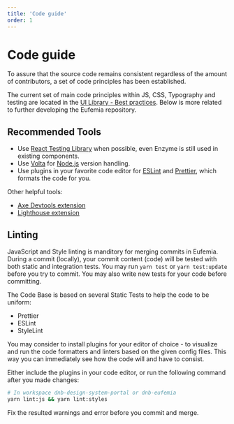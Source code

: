 ```yaml
---
title: 'Code guide'
order: 1
---
```


# Code guide

To assure that the source code remains consistent regardless of the amount of contributors, a set of code principles has been established.

The current set of main code principles within JS, CSS, Typography and testing are located in the [UI Library - Best practices](/uilib/usage/best-practices). Below is more related to further developing the Eufemia repository.

## Recommended Tools

- Use [React Testing Library](https://testing-library.com) when possible, even Enzyme is still used in existing components.
- Use [Volta](https://volta.sh/) for [Node.js](https://nodejs.org/) version handling.
- Use plugins in your favorite code editor for [ESLint](https://eslint.org/docs/user-guide/integrations) and [Prettier](https://prettier.io/docs/en/editors.html), which formats the code for you.

Other helpful tools:

- [Axe Devtools extension](https://www.deque.com/axe/devtools/)
- [Lighthouse extension](https://developers.google.com/web/tools/lighthouse#devtools)

## Linting

JavaScript and Style linting is manditory for merging commits in Eufemia. During a commit (locally), your commit content (code) will be tested with both static and integration tests. You may run `yarn test` or `yarn test:update` before you try to commit. You may also write new tests for your code before committing.

The Code Base is based on several Static Tests to help the code to be uniform:

- Prettier
- ESLint
- StyleLint

You may consider to install plugins for your editor of choice - to visualize and run the code formatters and linters based on the given config files. This way you can immediately see how the code will and have to consist.

Either include the plugins in your code editor, or run the following command after you made changes:

```bash
# In workspace dnb-design-system-portal or dnb-eufemia
yarn lint:js && yarn lint:styles
```

Fix the resulted warnings and error before you commit and merge.
